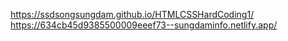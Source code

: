 https://ssdsongsungdam.github.io/HTMLCSSHardCoding1/
https://634cb45d9385500009eeef73--sungdaminfo.netlify.app/
